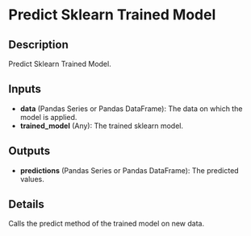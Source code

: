 # Predict Sklearn Trained Model

## Description
Predict Sklearn Trained Model.

## Inputs
* **data** (Pandas Series or Pandas DataFrame): The data on which the model is applied.
* **trained_model** (Any): The trained sklearn model.

## Outputs
* **predictions** (Pandas Series or Pandas DataFrame): The predicted values.

## Details
Calls the predict method of the trained model on new data.
